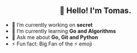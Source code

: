 <h2 align="center">👋 Hello! I'm Tomas.</h2>

- 🔭 I’m currently working on **secret**
- 🌱 I’m currently learning **Go and Algorithms**
- 💬 Ask me about **Go, Git and Python**
- ⚡ Fun fact: Big Fan of the :zap: emoji
